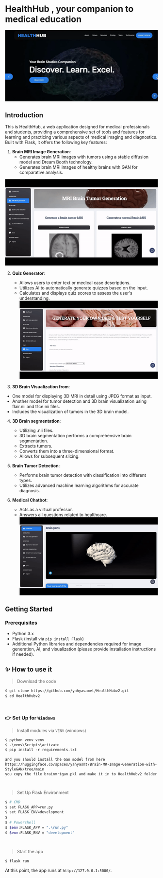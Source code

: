 # HealthHub , your companion to medical education

![App Screenshot](image.png)

## Introduction

This is HealthHub, a web application designed for medical professionals and students, providing a comprehensive set of tools and features for learning and practicing various aspects of medical imaging and diagnostics. Built with Flask, it offers the following key features:

1. **Brain MRI Image Generation**:
   - Generates brain MRI images with tumors using a stable diffusion model and Dream Booth technology.
   - Generates brain MRI images of healthy brains with GAN for comparative analysis.
   
![mri image generator](apps/static/assets_old/mdl/ezgif.com-video-to-gif.gif)

2. **Quiz Generator**:
   - Allows users to enter text or medical case descriptions.
   - Utilizes AI to automatically generate quizzes based on the input.
   - Calculates and displays quiz scores to assess the user's understanding.
![mri image generator](apps/static/assets_old/mdl/quiz_gif.gif)


3. **3D Brain Visualization from**:
  - One model for displaying 3D MRI in detail using JPEG format as input.
  - Another model for tumor detection and 3D brain visualization using flair.nii and t1ce.nii files.
  - Includes the visualization of tumors in the 3D brain model.

4. **3D Brain segmentation**:
    - Utilizing .nii files.
    - 3D brain segmentation performs a comprehensive brain segmentation.
    - Extracts tumors.
    - Converts them into a three-dimensional format.
    - Allows for subsequent slicing.

5. **Brain Tumor Detection**:
   - Performs brain tumor detection with classification into different types.
   - Utilizes advanced machine learning algorithms for accurate diagnosis.

6. **Medical Chatbot**:
   - Acts as a virtual professor.
   - Answers all questions related to healthcare.
![mri image generator](apps/static/assets_old/mdl/chat_gif.gif)
## Getting Started

### Prerequisites

- Python 3.x
- Flask (install via `pip install Flask`)
- Additional Python libraries and dependencies required for image generation, AI, and visualization (please provide installation instructions if needed).

## ✨ How to use it

> Download the code 

```bash
$ git clone https://github.com/yahyasamet/HealthHubv2.git
$ cd HealthHubv2
```

<br />

### 👉 Set Up for `Windows` 

> Install modules via `VENV` (windows) 

```
$ python venv venv
$ .\venv\Scripts\activate
$ pip install -r requirements.txt

and you should install the Gan model from here https://huggingface.co/spaces/yahyasmt/Brain-MR-Image-Generation-with-StyleGAN/tree/main
you copy the file brainmrigan.pkl and make it in to HealthHubv2 folder
```

<br />

> Set Up Flask Environment

```bash
$ # CMD 
$ set FLASK_APP=run.py
$ set FLASK_ENV=development
$
$ # Powershell
$ $env:FLASK_APP = ".\run.py"
$ $env:FLASK_ENV = "development"
```

<br />

> Start the app

```bash
$ flask run
```

At this point, the app runs at `http://127.0.0.1:5000/`. 

<br />


